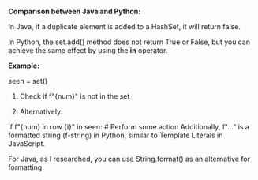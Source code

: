 **Comparison between Java and Python:**

In Java, if a duplicate element is added to a HashSet, it will return false.

In Python, the set.add() method does not return True or False, but you can achieve the same effect by using the **in** operator.

**Example:**

seen = set()

1. Check if f"{num}" is not in the set

2. Alternatively:

if f"{num} in row {i}" in seen: # Perform some action
Additionally, f"..." is a formatted string (f-string) in Python, similar to Template Literals in JavaScript.

For Java, as I researched, you can use String.format() as an alternative for formatting.
